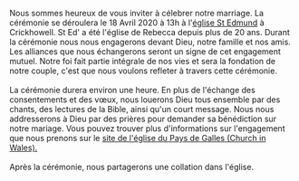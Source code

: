 Nous sommes heureux de vous inviter à célebrer notre marriage. La cérémonie se déroulera le 18 Avril 2020 à 13h à l'<a href="https://goo.gl/maps/WJeW6gKCzVGUh4BV7" target="_blank">église St Edmund</a> à Crickhowell. St Ed' a été l'église de Rebecca depuis plus de 20 ans. Durant la cérémonie nous nous engagerons devant Dieu, notre famille et nos amis. Les alliances que nous échangerons seront un signe de cet engagement mutuel. Notre foi fait partie intégrale de nos vies et sera la fondation de notre couple, c'est que nous voulons refleter à travers cette cérémonie.
<br><br>
La cérémonie durera environ une heure. En plus de l'échange des consentements et des vœux, nous louerons Dieu tous ensemble par des chants, des lectures de la Bible, ainsi qu'un court message. Nous nous addresserons à Dieu par des prières pour demander sa bénédiction sur notre mariage. Vous pouvez trouver plus d'informations sur l'engagement que nous prenons sur le <a href="https://www.churchinwales.org.uk/en/life-events/weddings/" target = "_blank">site de l'église du Pays de Galles (Church in Wales).</a>
<br><br>
Après la cérémonie, nous partagerons une collation dans l'église.
